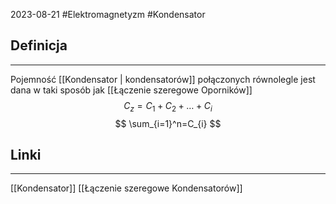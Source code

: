 2023-08-21
#Elektromagnetyzm #Kondensator 
## Definicja
---
Pojemność [[Kondensator | kondensatorów]] połączonych równolegle jest dana w taki sposób jak [[Łączenie szeregowe Oporników]]
$$
C_{z} = C_{1}+C_{2} + \dots + C_{i} 
$$
$$
\sum_{i=1}^n=C_{i}
$$

## Linki
---
[[Kondensator]]
[[Łączenie szeregowe Kondensatorów]]